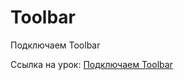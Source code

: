 # Toolbar
Подключаем Toolbar

Ссылка на урок: <a href="http://java-help.ru/add-android-toolbar/">Подключаем Toolbar</a>
